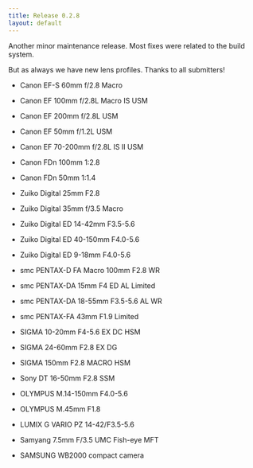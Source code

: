 ```yaml
---
title: Release 0.2.8
layout: default
---
```


Another minor maintenance release. Most fixes were related to the build system.

But as always we have new lens profiles. Thanks to all submitters!

* Canon EF-S 60mm f/2.8 Macro
* Canon EF 100mm f/2.8L Macro IS USM
* Canon EF 200mm f/2.8L USM
* Canon EF 50mm f/1.2L USM
* Canon EF 70-200mm f/2.8L IS II USM
* Canon FDn 100mm 1:2.8
* Canon FDn 50mm 1:1.4
* Zuiko Digital 25mm F2.8
* Zuiko Digital 35mm f/3.5 Macro
* Zuiko Digital ED 14-42mm F3.5-5.6
* Zuiko Digital ED 40-150mm F4.0-5.6
* Zuiko Digital ED 9-18mm F4.0-5.6
* smc PENTAX-D FA Macro 100mm F2.8 WR
* smc PENTAX-DA 15mm F4 ED AL Limited
* smc PENTAX-DA 18-55mm F3.5-5.6 AL WR
* smc PENTAX-FA 43mm F1.9 Limited
* SIGMA 10-20mm F4-5.6 EX DC HSM
* SIGMA 24-60mm F2.8 EX DG
* SIGMA 150mm F2.8 MACRO HSM
* Sony DT 16-50mm F2.8 SSM
* OLYMPUS M.14-150mm F4.0-5.6
* OLYMPUS M.45mm F1.8
* LUMIX G VARIO PZ 14-42/F3.5-5.6
* Samyang 7.5mm F/3.5 UMC Fish-eye MFT

* SAMSUNG WB2000 compact camera

